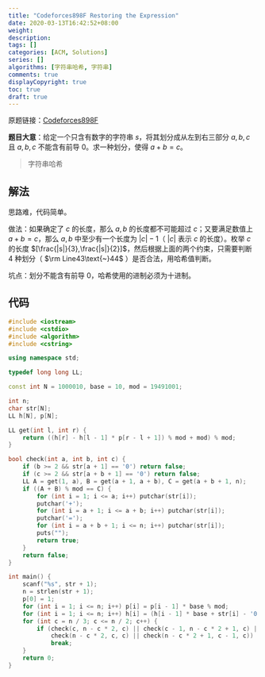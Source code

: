```yaml
---
title: "Codeforces898F Restoring the Expression"
date: 2020-03-13T16:42:52+08:00
weight: 
description:
tags: []
categories: [ACM, Solutions]
series: []
algorithms: [字符串哈希, 字符串]
comments: true
displayCopyright: true
toc: true
draft: true
---
```


原题链接：[Codeforces898F](https://codeforces.com/contest/898/problem/F)

**题目大意**：给定一个只含有数字的字符串 $s$，将其划分成从左到右三部分 $a,b,c$ 且 $a,b,c$ 不能含有前导 $0$。求一种划分，使得 $a+b=c$。

<!--more-->

> 字符串哈希

## 解法

思路难，代码简单。

做法：如果确定了 $c$ 的长度，那么 $a,b$ 的长度都不可能超过 $c$；又要满足数值上 $a+b=c$，那么 $a,b$ 中至少有一个长度为 $|c|-1$（ $|c|$ 表示 $c$ 的长度）。枚举 $c$ 的长度 $[\frac{|s|}{3},\frac{|s|}{2}]$，然后根据上面的两个约束，只需要判断 $4$ 种划分（ $\rm Line43\text{~}44$ ）是否合法，用哈希值判断。

坑点：划分不能含有前导 $0$，哈希使用的进制必须为十进制。

## 代码

```cpp
#include <iostream>
#include <cstdio>
#include <algorithm>
#include <cstring>

using namespace std;

typedef long long LL;

const int N = 1000010, base = 10, mod = 19491001;

int n;
char str[N];
LL h[N], p[N];

LL get(int l, int r) {
    return ((h[r] - h[l - 1] * p[r - l + 1]) % mod + mod) % mod;
}

bool check(int a, int b, int c) {
    if (b >= 2 && str[a + 1] == '0') return false;
    if (c >= 2 && str[a + b + 1] == '0') return false;
    LL A = get(1, a), B = get(a + 1, a + b), C = get(a + b + 1, n);
    if ((A + B) % mod == C) {
        for (int i = 1; i <= a; i++) putchar(str[i]);
        putchar('+');
        for (int i = a + 1; i <= a + b; i++) putchar(str[i]);
        putchar('=');
        for (int i = a + b + 1; i <= n; i++) putchar(str[i]);
        puts("");
        return true;
    }
    return false;
}

int main() {
    scanf("%s", str + 1);
    n = strlen(str + 1);
    p[0] = 1;
    for (int i = 1; i <= n; i++) p[i] = p[i - 1] * base % mod; 
    for (int i = 1; i <= n; i++) h[i] = (h[i - 1] * base + str[i] - '0') % mod;
    for (int c = n / 3; c <= n / 2; c++) {
        if (check(c, n - c * 2, c) || check(c - 1, n - c * 2 + 1, c) || 
            check(n - c * 2, c, c) || check(n - c * 2 + 1, c - 1, c))
            break;
    }
    return 0;
}
```

